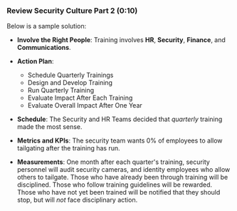 ### Review Security Culture Part 2 (0:10)

Below is a sample solution:

  - **Involve the Right People**: Training involves **HR**, **Security**, **Finance**, and **Communications**.

  - **Action Plan**:   
    - Schedule Quarterly Trainings
    - Design and Develop Training
    - Run Quarterly Training
    - Evaluate Impact After Each Training
    - Evaluate Overall Impact After One Year
  - **Schedule**: The Security and HR Teams decided that _quarterly_ training made the most sense.
  - **Metrics and KPIs**: The security team wants 0% of employees to allow tailgating after the training has run.
  - **Measurements**: One month after each quarter's training, security personnel will audit security cameras, and identity employees who allow others to tailgate. Those who have already been through training will be disciplined. Those who follow training guidelines will be rewarded. Those who have not yet been trained will be notified that they should stop, but will _not_ face disciplinary action.

